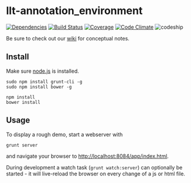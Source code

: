 # llt-annotation_environment

[![Dependencies](http://allthebadges.io/latin-language-toolkit/llt-annotation_environment/gemnasium.png)](http://allthebadges.io/latin-language-toolkit/llt-annotation_environment/gemnasium)
[![Build Status](http://allthebadges.io/latin-language-toolkit/llt-annotation_environment/travis.png)](http://allthebadges.io/latin-language-toolkit/llt-annotation_environment/travis)
[![Coverage](http://allthebadges.io/latin-language-toolkit/llt-annotation_environment/coveralls.png)](http://allthebadges.io/latin-language-toolkit/llt-annotation_environment/coveralls)
[![Code Climate](http://allthebadges.io/latin-language-toolkit/llt-annotation_environment/code_climate.png)](http://allthebadges.io/latin-language-toolkit/llt-annotation_environment/code_climate)
![codeship](https://www.codeship.io/projects/1fbcf7f0-b01d-0131-a029-52deea7632c1/status)


Be sure to check out our [wiki](https://github.com/latin-language-toolkit/llt-annotation_environment/wiki) for conceptual notes.

## Install

Make sure [node.js](http://nodejs.org) is installed.

```
sudo npm install grunt-cli -g
sudo npm install bower -g

npm install
bower install
```

## Usage

To display a rough demo, start a webserver with

```
grunt server
```

and navigate your browser to [http://localhost:8084/app/index.html](http://localhost:8084/app/index.html).

During development a watch task (`grunt watch:server`) can optionally be
started - it will live-reload the browser on every change of a js or
html file. 
